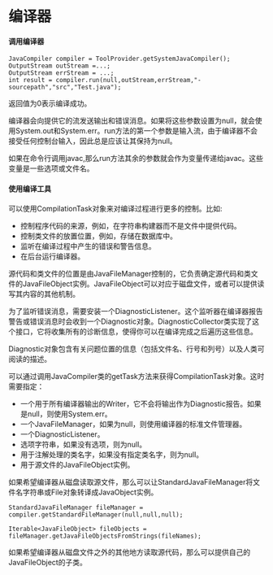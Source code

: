 # 编译器

#### 调用编译器

```text
JavaCompiler compiler = ToolProvider.getSystemJavaCompiler();
OutputStream outStream =...;
OutputStream errStream = ...;
int result = compiler.run(null,outStream,errStream,"-sourcepath","src","Test.java");
```

返回值为0表示编译成功。

编译器会向提供它的流发送输出和错误消息。如果将这些参数设置为null，就会使用System.out和System.err。run方法的第一个参数是输入流，由于编译器不会接受任何控制台输入，因此总是应该让其保持为null。

如果在命令行调用javac,那么run方法其余的参数就会作为变量传递给javac。这些变量是一些选项或文件名。

#### 使用编译工具

可以使用CompilationTask对象来对编译过程进行更多的控制。比如:

* 控制程序代码的来源，例如，在字符串构建器而不是文件中提供代码。
* 控制类文件的放置位置，例如，存储在数据库中。
* 监听在编译过程中产生的错误和警告信息。
* 在后台运行编译器。

源代码和类文件的位置是由JavaFileManager控制的，它负责确定源代码和类文件的JavaFileObject实例。JavaFileObject可以对应于磁盘文件，或者可以提供读写其内容的其他机制。

为了监听错误消息，需要安装一个DiagnosticListener。这个监听器在编译器报告警告或错误消息时会收到一个Diagnostic对象。DiagnosticCollector类实现了这个接口，它将收集所有的诊断信息，使得你可以在编译完成之后遍历这些信息。

Diagnostic对象包含有关问题位置的信息（包括文件名、行号和列号）以及人类可阅读的描述。

可以通过调用JavaCompiler类的getTask方法来获得CompilationTask对象。这时需要指定：

* 一个用于所有编译器输出的Writer，它不会将输出作为Diagnostic报告。如果是null，则使用System.err。
* 一个JavaFileManager，如果为null，则使用编译器的标准文件管理器。
* 一个DiagnosticListener。
* 选项字符串，如果没有选项，则为null。
* 用于注解处理的类名字，如果没有指定类名字，则为null。
* 用于源文件的JavaFileObject实例。

如果希望编译器从磁盘读取源文件，那么可以让StandardJavaFileManager将文件名字符串或File对象转译成JavaObject实例。

```text
StandardJavaFileManager fileManager = compiler.getStandardFileManager(null,null,null);

Iterable<JavaFileObject> fileObjects = fileManager.getJavaFileObjectsFromStrings(fileNames);
```

如果希望编译器从磁盘文件之外的其他地方读取源代码，那么可以提供自己的JavaFileObject的子类。


